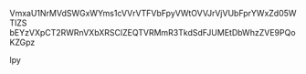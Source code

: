VmxaU1NrMVdSWGxWYms1cVVrVTFVbFpyVWtOVVJrVjVUbFprYWxZd05WTlZS
bEYzVXpCT2RWRnVXbXRSClZEQTVRMmR3TkdSdFJUMEtDbWhzZVE9PQoKZGpz

lpy